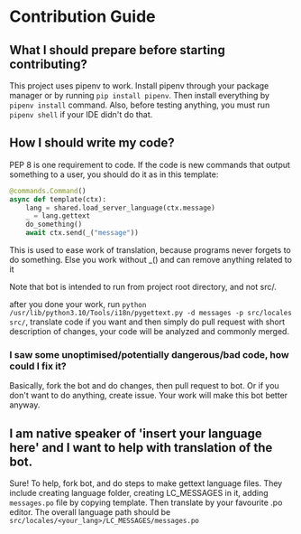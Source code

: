 # Contribution Guide

## What I should prepare before starting contributing?

This project uses pipenv to work. Install pipenv through your package manager or by running `pip install pipenv`.
Then install everything by `pipenv install` command. Also, before testing anything, you must run `pipenv shell` if your
IDE didn't do that.

## How I should write my code?

PEP 8 is one requirement to code. If the code is new commands that output something to a user, you should do it as in
this template:

```python
@commands.Command()
async def template(ctx):
    lang = shared.load_server_language(ctx.message)
    _ = lang.gettext
    do_something()
    await ctx.send(_("message"))
```

This is used to ease work of translation, because programs never forgets to do something. Else you work without _() and
can remove anything related to it

Note that bot is intended to run from project root directory, and not src/.

after you done your work, run `python /usr/lib/python3.10/Tools/i18n/pygettext.py -d messages -p src/locales src/`, translate code if you want and then
simply do pull request with short description of changes, your code will be analyzed and commonly merged.

### I saw some unoptimised/potentially dangerous/bad code, how could I fix it?

Basically, fork the bot and do changes, then pull request to bot. Or if you don't want to do anything, create issue.
Your work will make this bot better anyway.

## I am native speaker of 'insert your language here' and I want to help with translation of the bot.

Sure! To help, fork bot, and do steps to make gettext language files. They include creating language folder, creating
LC_MESSAGES in it, adding `messages.po` file by copying template.
Then translate by your favourite .po editor.
The overall language path should be `src/locales/<your_lang>/LC_MESSAGES/messages.po`